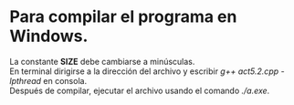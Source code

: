 # Para compilar el programa en Windows.

La constante **SIZE** debe cambiarse a minúsculas.   
En terminal dirigirse a la dirección del archivo y escribir *g++ act5.2.cpp -lpthread* en consola.   
Después de compilar, ejecutar el archivo usando el comando *./a.exe*.